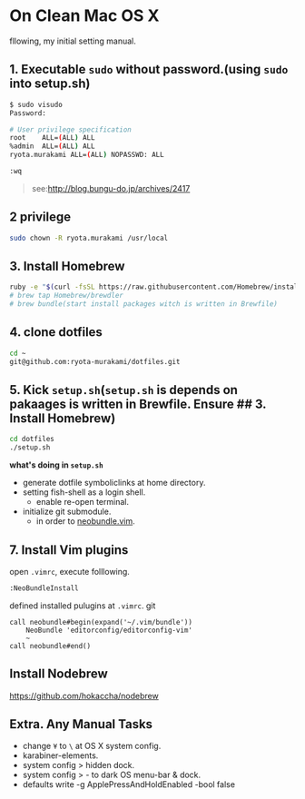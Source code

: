 On Clean Mac OS X
=====================

fllowing, my initial setting manual.

## 1. Executable `sudo` without password.(using `sudo` into setup.sh)  

```sh
$ sudo visudo
Password:

# User privilege specification
root    ALL=(ALL) ALL
%admin  ALL=(ALL) ALL
ryota.murakami ALL=(ALL) NOPASSWD: ALL

:wq
```

> see:<a href="http://blog.bungu-do.jp/archives/2417" target="_blank">http://blog.bungu-do.jp/archives/2417</a>

## 2 privilege

```sh
sudo chown -R ryota.murakami /usr/local
```

## 3. Install Homebrew

```sh
ruby -e "$(curl -fsSL https://raw.githubusercontent.com/Homebrew/install/master/install)"
# brew tap Homebrew/brewdler
# brew bundle(start install packages witch is written in Brewfile)
```

## 4. clone dotfiles

```sh
cd ~
git@github.com:ryota-murakami/dotfiles.git
```

## 5. Kick `setup.sh`(`setup.sh` is depends on pakaages is written in Brewfile. Ensure ## 3. Install Homebrew)

```sh
cd dotfiles
./setup.sh
```

**what's doing in `setup.sh`**

- generate dotfile symboliclinks at home directory.
- setting fish-shell as a login shell.
  - enable re-open terminal.
- initialize git submodule.
  - in order to <a href="https://github.com/ryota-murakami/dotfiles/tree/master/.vim/bundle" target="_blank">neobundle.vim</a>.

## 7. Install Vim plugins

open `.vimrc`, execute folllowing.

```sh
:NeoBundleInstall
```

defined installed pulugins at `.vimrc`.
git
```vim
call neobundle#begin(expand('~/.vim/bundle'))
    NeoBundle 'editorconfig/editorconfig-vim'
    ~
call neobundle#end()
```

## Install Nodebrew
https://github.com/hokaccha/nodebrew


## Extra. Any Manual Tasks

- change `¥` to `\` at OS X system config.
- karabiner-elements.
- system config > hidden dock.
- system config > - to dark OS menu-bar & dock.
- defaults write -g ApplePressAndHoldEnabled -bool false
